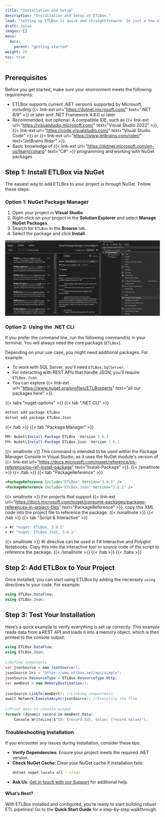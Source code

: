 ```yaml
---
title: "Installation and Setup"
description: "Installation and Setup of ETLBox."
lead: "Setting up ETLBox is quick and straightforward. In just a few steps, you can integrate ETLBox into your project and start building powerful, code-first ETL pipelines."
draft: false
images: []
menu:
  docs:
    parent: "getting-started"
weight: 20
toc: true
---
```


## Prerequisites

Before you get started, make sure your environment meets the following requirements:

- ETLBox supports current .NET versions supported by Microsoft, including {{< link-ext url="https://dotnet.microsoft.com/" text=".NET 8/9" >}} or later and .NET Framework 4.8.0 or later
- Recommended, but optional: A compatible IDE, such as {{< link-ext url="https://visualstudio.microsoft.com/" text="Visual Studio 2022" >}}, {{< link-ext url="https://code.visualstudio.com/" text="Visual Studio Code" >}} or {{< link-ext url="https://www.jetbrains.com/rider/" text="JetBrains Rider" >}}.
- Basic knowledge of {{< link-ext url="https://dotnet.microsoft.com/en-us/learn/csharp" text="C#" >}} programming and working with NuGet packages

## Step 1: Install ETLBox via NuGet

The easiest way to add ETLBox to your project is through NuGet. Follow these steps:

### Option 1: NuGet Package Manager

1. Open your project in **Visual Studio**.
2. Right-click on your project in the **Solution Explorer** and select **Manage NuGet Packages**.
3. Search for `ETLBox` in the **Browse** tab.
4. Select the package and click **Install**.

![Visual Studio Nuget Package Manager](visual_studio_screen.jpg)

### Option 2: Using the .NET CLI

If you prefer the command line, run the following command(s) in your terminal. You will always need the core package (`ETLBox`).

Depending on your use case, you might need additional packages. For example:
- To work with SQL Server, you'll need `ETLBox.SqlServer`.
- For interacting with REST APIs that handle JSON, you'll require `ETLBox.Json`.
- You can explore {{< link-ext url="https://www.nuget.org/profiles/ETLBoxperts" text="all our packages here" >}}.

{{< tabs "nuget-options" >}}
{{< tab ".NET CLI" >}}
```cmd
dotnet add package ETLBox
dotnet add package ETLBox.Json
```
{{< /tab >}}
{{< tab "Package Manager" >}}
```ps1
PM> NuGet\Install-Package ETLBox -Version 3.6.1
PM> NuGet\Install-Package ETLBox.Json -Version 3.6.1
```
{{< smallnote >}}
This command is intended to be used within the Package Manager Console in Visual Studio, as it uses the NuGet module's version of {{< link-ext url="https://docs.microsoft.com/nuget/reference/ps-reference/ps-ref-install-package" text="Install-Package" >}}.
{{< /smallnote >}}
{{< /tab >}}
{{< tab "PackageReference" >}}
```xml
<PackageReference Include="ETLBox" Version="3.6.1" />
<PackageReference Include="ETLBox.Json" Version="3.6.1" />
```
{{< smallnote >}}
For projects that support {{< link-ext url="https://docs.microsoft.com/nuget/consume-packages/package-references-in-project-files" text="PackageReference" >}}, copy this XML node into the project file to reference the package.
{{< /smallnote >}}
{{< /tab >}}
{{< tab "Script & Interactive" >}}
```cmd
> #r "nuget: ETLBox, 3.6.1"
> #r "nuget: ETLBox.Json, 3.6.1"
```
{{< smallnote >}}
#r directive can be used in F# Interactive and Polyglot Notebooks. Copy this into the interactive tool or source code of the script to reference the package.
{{< /smallnote >}}
{{< /tab >}}
{{< /tabs >}}



## Step 2: Add ETLBox to Your Project

Once installed, you can start using ETLBox by adding the necessary `using` directives to your code. For example:

```csharp
using ETLBox.DataFlow;
using ETLBox.Json;
```

## Step 3: Test Your Installation

Here’s a quick example to verify everything is set up correctly. This example reads data from a REST API and loads it into a memory object, which is then printed to the console output:

```csharp
using ETLBox.DataFlow;
using ETLBox.Json;

//Define components
var jsonSource = new JsonSource();
jsonSource.Uri = "https://www.etlbox.net/api/simple";
jsonSource.ResourceType = ETLBox.ResourceType.Http;
var memDest = new MemoryDestination();

jsonSource.LinkTo(memDest); //Linking compontents
await Network.ExecuteAsync(jsonSource); //Executing the flow

//Print data to console output
foreach (dynamic record in memDest.Data)
    Console.WriteLine($"Id: {record.Id}, Value: {record.Value}");

```

### Troubleshooting Installation

If you encounter any issues during installation, consider these tips:

- **Verify Dependencies**: Ensure your project meets the required .NET version.
- **Check NuGet Cache**: Clear your NuGet cache if installation fails:
   ```bash
   dotnet nuget locals all --clear
   ```
- **Ask Us**: [Get in touch with our Support](/support/options) for additional help.

#### What’s Next?

With ETLBox installed and configured, you’re ready to start building robust ETL pipelines! Go to the **Quick Start Guide** for a step-by-step walkthrough.

